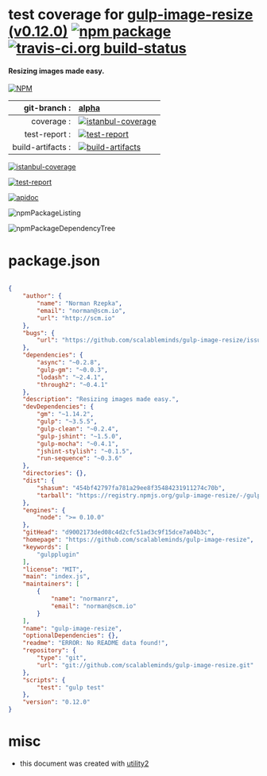 # test coverage for  [gulp-image-resize (v0.12.0)](https://github.com/scalableminds/gulp-image-resize)  [![npm package](https://img.shields.io/npm/v/npmtest-gulp-image-resize.svg?style=flat-square)](https://www.npmjs.org/package/npmtest-gulp-image-resize) [![travis-ci.org build-status](https://api.travis-ci.org/npmtest/node-npmtest-gulp-image-resize.svg)](https://travis-ci.org/npmtest/node-npmtest-gulp-image-resize)
#### Resizing images made easy.

[![NPM](https://nodei.co/npm/gulp-image-resize.png?downloads=true)](https://www.npmjs.com/package/gulp-image-resize)

| git-branch : | [alpha](https://github.com/npmtest/node-npmtest-gulp-image-resize/tree/alpha)|
|--:|:--|
| coverage : | [![istanbul-coverage](https://npmtest.github.io/node-npmtest-gulp-image-resize/build/coverage.badge.svg)](https://npmtest.github.io/node-npmtest-gulp-image-resize/build/coverage.html/index.html)|
| test-report : | [![test-report](https://npmtest.github.io/node-npmtest-gulp-image-resize/build/test-report.badge.svg)](https://npmtest.github.io/node-npmtest-gulp-image-resize/build/test-report.html)|
| build-artifacts : | [![build-artifacts](https://npmtest.github.io/node-npmtest-gulp-image-resize/glyphicons_144_folder_open.png)](https://github.com/npmtest/node-npmtest-gulp-image-resize/tree/gh-pages/build)|

[![istanbul-coverage](https://npmtest.github.io/node-npmtest-gulp-image-resize/build/screenCapture.buildCustomOrg.browser.coverage.html.png)](https://npmtest.github.io/node-npmtest-gulp-image-resize/build/coverage.html/index.html)

[![test-report](https://npmtest.github.io/node-npmtest-gulp-image-resize/build/screenCapture.buildCustomOrg.browser.%252Fhome%252Ftravis%252Fbuild%252Fnpmtest%252Fnode-npmtest-gulp-image-resize%252Ftmp%252Fbuild%252Ftest-report.html.png)](https://npmtest.github.io/node-npmtest-gulp-image-resize/build/test-report.html)

[![apidoc](https://npmdoc.github.io/node-npmdoc-gulp-image-resize/build/screenCapture.buildApidoc.browser.%252Fhome%252Ftravis%252Fbuild%252Fnpmdoc%252Fnode-npmdoc-gulp-image-resize%252Ftmp%252Fbuild%252Fapidoc.html.png)](https://npmdoc.github.io/node-npmdoc-gulp-image-resize/build/apidoc.html)

![npmPackageListing](https://npmtest.github.io/node-npmtest-gulp-image-resize/build/screenCapture.npmPackageListing.svg)

![npmPackageDependencyTree](https://npmtest.github.io/node-npmtest-gulp-image-resize/build/screenCapture.npmPackageDependencyTree.svg)



# package.json

```json

{
    "author": {
        "name": "Norman Rzepka",
        "email": "norman@scm.io",
        "url": "http://scm.io"
    },
    "bugs": {
        "url": "https://github.com/scalableminds/gulp-image-resize/issues"
    },
    "dependencies": {
        "async": "~0.2.8",
        "gulp-gm": "~0.0.3",
        "lodash": "~2.4.1",
        "through2": "~0.4.1"
    },
    "description": "Resizing images made easy.",
    "devDependencies": {
        "gm": "~1.14.2",
        "gulp": "~3.5.5",
        "gulp-clean": "~0.2.4",
        "gulp-jshint": "~1.5.0",
        "gulp-mocha": "~0.4.1",
        "jshint-stylish": "~0.1.5",
        "run-sequence": "~0.3.6"
    },
    "directories": {},
    "dist": {
        "shasum": "454bf42797fa781a29ee8f35484231911274c70b",
        "tarball": "https://registry.npmjs.org/gulp-image-resize/-/gulp-image-resize-0.12.0.tgz"
    },
    "engines": {
        "node": ">= 0.10.0"
    },
    "gitHead": "d9002173ded08c4d2cfc51ad3c9f15dce7a04b3c",
    "homepage": "https://github.com/scalableminds/gulp-image-resize",
    "keywords": [
        "gulpplugin"
    ],
    "license": "MIT",
    "main": "index.js",
    "maintainers": [
        {
            "name": "normanrz",
            "email": "norman@scm.io"
        }
    ],
    "name": "gulp-image-resize",
    "optionalDependencies": {},
    "readme": "ERROR: No README data found!",
    "repository": {
        "type": "git",
        "url": "git://github.com/scalableminds/gulp-image-resize.git"
    },
    "scripts": {
        "test": "gulp test"
    },
    "version": "0.12.0"
}
```



# misc
- this document was created with [utility2](https://github.com/kaizhu256/node-utility2)

